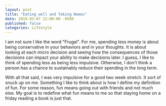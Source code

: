 ```yaml
---
layout: post
title: "Eating well and Taking Names"
date: 2019-03-07 12:00:00 -0500
published: false
categories: Lifestyle
---
```


I am not sure I like the word "Frugal". For me, spending less money is about being conservative in your behaviors and in your thoughts. It is about looking at each micro decision and seeing how the consequences of those decisions can impact your ability to make decisions later. I guess, I like to think of spending less as being less impulsive. Otherwise, I don't think a person has a chance to sustainably reduce their spending in the long term. 

With all that said, I was very impulsive for a good two week stretch. It sort of snuck up on me. Something I like to think about is how I define my definition of fun. For some reason, fun means going out with friends and not much else. My goal is to redefine what fun means to me so that staying home on a friday reading a book is just that.





